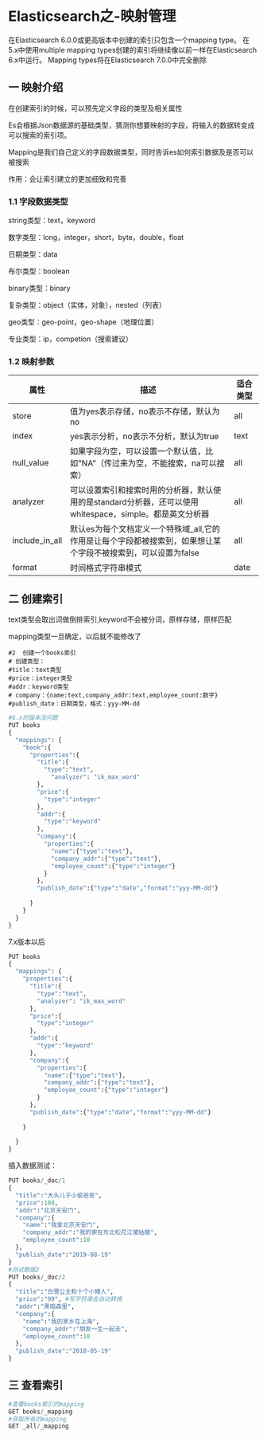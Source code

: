 # Elasticsearch之-映射管理

在Elasticsearch 6.0.0或更高版本中创建的索引只包含一个mapping type。 在5.x中使用multiple mapping types创建的索引将继续像以前一样在Elasticsearch 6.x中运行。 Mapping types将在Elasticsearch 7.0.0中完全删除

## 一 映射介绍

在创建索引的时候，可以预先定义字段的类型及相关属性

Es会根据Json数据源的基础类型，猜测你想要映射的字段，将输入的数据转变成可以搜索的索引项。

Mapping是我们自己定义的字段数据类型，同时告诉es如何索引数据及是否可以被搜索

作用：会让索引建立的更加细致和完善

### 1.1 字段数据类型 

string类型：text，keyword

数字类型：long，integer，short，byte，double，float

日期类型：data

布尔类型：boolean

binary类型：binary

复杂类型：object（实体，对象），nested（列表）

geo类型：geo-point，geo-shape（地理位置）

专业类型：ip，competion（搜索建议）

### 1.2 映射参数

| 属性           | 描述                                                         | 适合类型 |
| -------------- | ------------------------------------------------------------ | -------- |
| store          | 值为yes表示存储，no表示不存储，默认为no                      | all      |
| index          | yes表示分析，no表示不分析，默认为true                        | text     |
| null_value     | 如果字段为空，可以设置一个默认值，比如"NA"（传过来为空，不能搜索，na可以搜索） | all      |
| analyzer       | 可以设置索引和搜索时用的分析器，默认使用的是standard分析器，还可以使用whitespace，simple。都是英文分析器 | all      |
| include_in_all | 默认es为每个文档定义一个特殊域_all,它的作用是让每个字段都被搜索到，如果想让某个字段不被搜索到，可以设置为false | all      |
| format         | 时间格式字符串模式                                           | date     |

## 二 创建索引

text类型会取出词做倒排索引,keyword不会被分词，原样存储，原样匹配

mapping类型一旦确定，以后就不能修改了



```
#2  创建一个books索引
# 创建类型：
#title：text类型
#price：integer类型
#addr：keyword类型
# company：{name:text,company_addr:text,employee_count:数字}
#publish_date：日期类型，格式：yyy-MM-dd
```



```python
#6.x的版本没问题
PUT books
{
  "mappings": {
    "book":{
      "properties":{
        "title":{
          "type":"text",
         	"analyzer": "ik_max_word"
        },
        "price":{
          "type":"integer"
        },
        "addr":{
          "type":"keyword"
        },
        "company":{
          "properties":{
            "name":{"type":"text"},
            "company_addr":{"type":"text"},
            "employee_count":{"type":"integer"}
          }
        },
        "publish_date":{"type":"date","format":"yyy-MM-dd"}
       
      }
    }
  }
}
```

7.x版本以后

```python
PUT books
{
  "mappings": {
    "properties":{
      "title":{
        "type":"text",
        "analyzer": "ik_max_word"
      },
      "price":{
        "type":"integer"
      },
      "addr":{
        "type":"keyword"
      },
      "company":{
        "properties":{
          "name":{"type":"text"},
          "company_addr":{"type":"text"},
          "employee_count":{"type":"integer"}
        }
      },
      "publish_date":{"type":"date","format":"yyy-MM-dd"}
      
    }
    
  }
}
```

插入数据测试：

```python
PUT books/_doc/1
{
  "title":"大头儿子小偷爸爸",
  "price":100,  
  "addr":"北京天安门",
  "company":{
    "name":"我爱北京天安门",
    "company_addr":"我的家在东北松花江傻姑娘",
    "employee_count":10
  },
  "publish_date":"2019-08-19"
}
#测试数据2
PUT books/_doc/2
{
  "title":"白雪公主和十个小矮人",
  "price":"99", #写字符串会自动转换
  "addr":"黑暗森里",
  "company":{
    "name":"我的家乡在上海",
    "company_addr":"朋友一生一起走",
    "employee_count":10
  },
  "publish_date":"2018-05-19"
}
```

## 三 查看索引

```python
#查看books索引的mapping
GET books/_mapping
#获取所有的mapping
GET _all/_mapping
```

